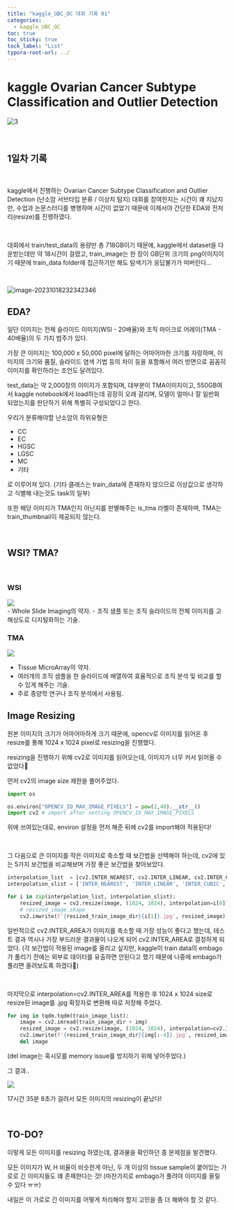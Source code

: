 ```yaml
---
title: "kaggle_UBC_OC 대회 기록 01"
categories:
  - kaggle_UBC_OC
toc: true
toc_sticky: true
tock_label: "List"
typora-root-url: ../
---
```


# kaggle Ovarian Cancer Subtype Classification and Outlier Detection

![3](/../assets/images/2023-10-18-UBC_OC_01/3.png)

<br>

## 1일차 기록

<br>

kaggle에서 진행하는 Ovarian Cancer Subtype Classification and Outlier Detection (난소암 서브타입 분류 / 이상치 탐지) 대회를 참여한지는 시간이 꽤 지났지만, 수업과 논문스터디를 병행하며 시간이 없었기 때문에 이제서야 간단한 EDA와 전처리(resize)를 진행하였다.

<br>

대회에서 train/test_data의 용량만 총 718GB이기 때문에, kaggle에서 dataset을 다운받는데만 약 18시간이 걸렸고, train_image는 한 장이 GB단위 크기의 png이미지이기 때문에 train_data folder에 접근하기만 해도 탐색기가 응답불가가 떠버린다...

<br>

![image-20231018232342346](/../assets/images/2023-10-18-UBC_OC_01/image-20231018232342346.png)

## EDA?

일단 이미지는 전체 슬라이드 이미지(WSI - 20배율)와 조직 마이크로 어레이(TMA - 40배율)의 두 가지 범주가 있다.

가장 큰 이미지는 100,000 x 50,000 pixel에 달하는 어마어마한 크기를 자랑하며, 이미지의 크기와 품질, 슬라이드 염색 기법 등의 차이 등을 포함해서 여러 방면으로 꼼꼼히 이미지를 확인하라는 조언도 달려있다.

test_data는 약 2,000장의 이미지가 포함되며, 대부분이 TMA이미지이고, 550GB여서 kaggle notebook에서 load하는데 굉장히 오래 걸리며, 모델이 얼마나 잘 일반화 되었는지를 판단하기 위해 특별히 구성되었다고 한다.

우리가 분류해야할 난소암의 하위유형은

- CC
- EC
- HGSC
- LGSC
- MC
- 기타

로 이루어져 있다. (기타 클래스는 train_data에 존재하지 않으므로 이상값으로 생각하고 식별해 내는것도 task의 일부)

또한 해당 이미지가 TMA인지 아닌지를 판별해주는 is_tma 라벨이 존재하며, TMA는 train_thumbnail이 제공되지 않는다.

<br>

## WSI? TMA?

<br>

### WSI
 <div style="text-align: leftr;">
  <img style="max-height:90%; max-width:90%;"
  src="/../assets/images/2023-10-18-UBC_OC_01/1.png">
 </div>
- Whole Slide Imaging의 약자.
- 조직 샘플 또는 조직 슬라이드의 전체 이미지를 고해상도로 디지털화하는 기술.

### TMA

 <div style="text-align: leftr;">
  <img style="max-height:90%; max-width:90%;"
  src="/../assets/images/2023-10-18-UBC_OC_01/2.png">
 </div>

- Tissue MicroArray의 약자.
- 여러개의 조직 샘플을 한 슬라이드에 배열하여 효율적으로 조직 분석 및 비교를 할 수 있게 해주는 기술.
- 주로 종양학 연구나 조직 분석에서 사용됨.



## Image Resizing

원본 이미지의 크기가 어마어마하게 크기 때문에, opencv로 이미지를 읽어온 후 resize를 통해 1024 x 1024 pixel로 resizing을 진행했다.

resizing을 진행하기 위해 cv2로 이미지를 읽어오는데, 이미지가 너무 커서 읽어올 수 없었다🤔

먼저 cv2의 image size 제한을 풀어주었다.

```python
import os

os.environ["OPENCV_IO_MAX_IMAGE_PIXELS"] = pow(2,40).__str__()
import cv2 # import after setting OPENCV_IO_MAX_IMAGE_PIXELS
```

위에 쓰여있는대로, environ 설정을 먼저 해준 뒤에 cv2를 import해야 적용된다!

<br>

그 다음으로 큰 이미지를 작은 이미지로 축소할 때 보간법을 선택해야 하는데, cv2에 있는 5가지 보간법을 비교해보며 가장 좋은 보간법을 찾아보았다.

```python
interpolation_list  = [cv2.INTER_NEAREST, cv2.INTER_LINEAR, cv2.INTER_CUBIC, cv2.INTER_LANCZOS4, cv2.INTER_AREA]
interpolation_slist = ['INTER_NEAREST', 'INTER_LINEAR', 'INTER_CUBIC', 'INTER_LANCZOS4', 'INTER_AREA']

for i in zip(interpolation_list, interpolation_slist):
    resized_image = cv2.resize(image, (1024, 1024), interpolation=i[0])
    # resized_image.shape
    cv2.imwrite(f'{resized_train_image_dir}{i[1]}.jpg', resized_image)
```

일반적으로 cv2.INTER_AREA가 이미지를 축소할 때 가장 성능이 좋다고 했는데, 테스트 결과 역시나 가장 부드러운 결과물이 나오게 되어 cv2.INTER_AREA로 결정하게 되었다. (각 보간법이 적용된 image를 올리고 싶지만, kaggle이 train data의 embago가 풀리기 전에는 외부로 데이터를 유출하면 안된다고 했기 때문에 나중에 embago가 풀리면 올려보도록 하겠다🫡)

<br>

마지막으로 interpolation=cv2.INTER_AREA를 적용한 후 1024 x 1024 size로 resize된 image를 .jpg 확장자로 변환해 따로 저장해 주었다.

```python
for img in tqdm.tqdm(train_image_list):
    image = cv2.imread(train_image_dir + img)
    resized_image = cv2.resize(image, (1024, 1024), interpolation=cv2.INTER_AREA)
    cv2.imwrite(f'{resized_train_image_dir}{img[:-4]}.jpg', resized_image)
    del image
```

(del image는 혹시모를 memory issue를 방지하기 위해 넣어주었다.)

그 결과..

 <div style="text-align: leftr;">
  <img style="max-height:90%; max-width:90%;"
  src="/../assets/images/2023-10-18-UBC_OC_01/5.png">
 </div>

17시간 35분 8초가 걸려서 모든 이미지의 resizing이 끝났다!

<br>

## TO-DO?

이렇게 모든 이미지를 resizing 하였는데, 결과물을 확인하던 중 문제점을 발견했다.

모든 이미지가 W, H 비율이 비슷한게 아닌, 두 개 이상의 tissue sample이 붙어있는 가로로 긴 이미지들도 꽤 존재한다는 것! (마찬가지로 embago가 풀려야 이미지를 올릴 수 있다 ㅠㅠ)

내일은 이 가로로 긴 이미지를 어떻게 처리해야 할지 고민을 좀 더 해봐야 할 것 같다.
